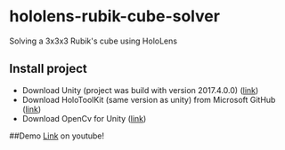 # hololens-rubik-cube-solver
Solving a 3x3x3 Rubik's cube using HoloLens
## Install project
* Download Unity (project was build with version 2017.4.0.0) ([link](https://unity3d.com/get-unity/download))
* Download HoloToolKit (same version as unity) from Microsoft GitHub ([link](https://github.com/Microsoft/MixedRealityToolkit-Unity/releases))
* Download OpenCv for Unity ([link](https://assetstore.unity.com/packages/tools/integration/opencv-for-unity-21088))

##Demo
[Link](https://www.youtube.com/watch?v=acn1Anu5EOU) on youtube!